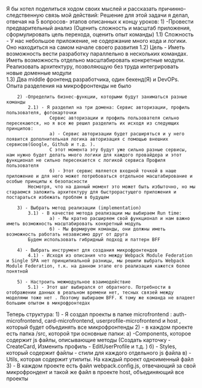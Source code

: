 Я бы хотел поделиться ходом своих мыслей и рассказать причинно-следственную связь мой действий:
    Решение для этой задачи я делал, отвечая на 5 вопросов- этапов описанных к концу уроков:
        1) -Провести предварительный анализ (Оценить сложность и масштаб приложения, сформулировать цель перехода, оценить опыт команды)
                1.1) Сложность - У нас небольшое приложение, не содержание много кода и логики. Оно находиться на самом начале своего развития
                1.2) Цель - Иметь возможность вести разработку параллельно в нескольких командах. Иметь возможность отдельно масштабировать конкретные модули.
Реализовать архитектуру, позволяющую без труда интегрировать новые доменные модули  
                1.3) Два middle фронтенд разработчика, один бекенд(Я) и DevOPs. Опыта разделения на микрофронтенды не было

        2) -Определить бизнес-функции, которыми будут заниматься разные команды
            2.1) - Я разделил на три домена: Сервис авторизации, профиль пользователя, фотокарточки
                    Сервис авторизации и профиль пользователя сильно пересекаются, но я все же решил разделить их исходя из следующих принципов:
                    a) - Сервис авторизации будет расширяться и у него появится дополнительная логика авторизация с помощью внешних сервисов(Google, Github и т.д. ).
                    С этот момента эту будут уже сильно разные сервисы, нам нужно будет делать много логики для каждого провайдера и этот функционал не сильно пересекается с логикой сервиса Профиля пользователя
                    б) - Этот сервис является входной точкой в наше приложение и для него может потребоваться отдельное масштабирование и особые принципы к безопасности
            Несмотря, что на данный момент это может быть избыточно, но мы стараемся заложить архитектуру для быстрорастущего приложения и постараться избежать проблем в будущем

        3) - Выбрать метод реализации (implementation)
            3.1) - В качестве метода реализации мы выбираем Run time:
                    а) - Мы кратно расширяем свой функционал и нам важно иметь возможность масштабировать конкретный модуль
                    б) - Мы формируем команды, они должны иметь возможность работать независимо друг от друга
            Будем использовать гибридный подход и паттерн BFF

        4) - Выбрать инструмент для создания микрофронтендов
            4.1) - Исходя из описания что между Webpack Module Federation и Single SPA нет принципиальной разницы, мы решили выбрать Webpack Module Federation, т.к. на данном этапе его реализация кажется более понятной 
        
        5) - Настроить межмодульное взаимодействие
            5.1) - Этот шаг выбирался от обратного. Потребности в отображении данных в реальном времени нет, тесных связей между моделями тоже нет . Поэтому выбираем BFF. К тому же команда не владеет большим опытом в микрофронтедах

Теперь структура:
    1) - Я создал проекты в папке microfrontend : auth-microfrontend, card-microfrontend, userprofile-microfrontend и host , который будет объединять все микрофронтенды
    2) - в каждом проекте есть папка /src, которой три основные папки:
        a) -Components, которое содержит js файлы, описывающие методы  (Создать карточку - CreateCard, Изменить профиль  - EditUserProfile и т.д. )
        б) - Styles, который содержит файлы - стили для каждого отдельного js файла
        в) - Utils, которая содержит утилиты. На каждый проект одноименный файл
    3) - В каждом проекте есть файл webpack.config.js, отвечающий за свой микрофрондент и такой же файл в проекте host, объединяющий все проекты

